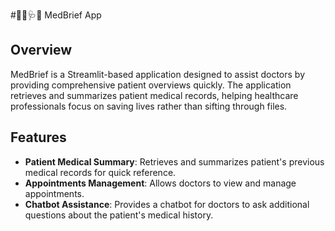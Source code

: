 #👨‍⚕️🩺🔗 MedBrief App

## Overview

MedBrief is a Streamlit-based application designed to assist doctors by providing comprehensive patient overviews quickly. The application retrieves and summarizes patient medical records, helping healthcare professionals focus on saving lives rather than sifting through files.

## Features

- **Patient Medical Summary**: Retrieves and summarizes patient's previous medical records for quick reference.
- **Appointments Management**: Allows doctors to view and manage appointments.
- **Chatbot Assistance**: Provides a chatbot for doctors to ask additional questions about the patient's medical history.
